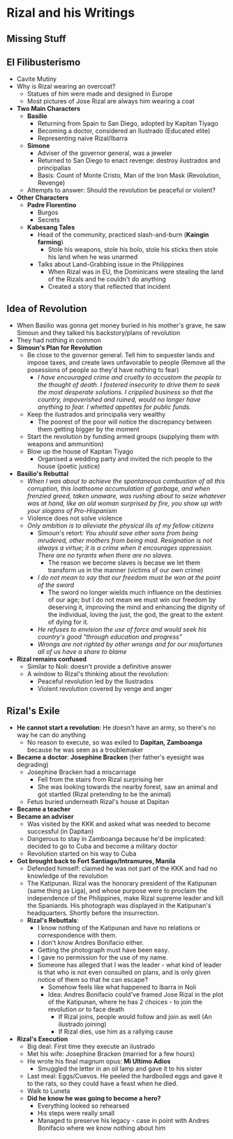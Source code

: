# Rizal and his Writings

## Missing Stuff

## El Filibusterismo
* Cavite Mutiny
* Why is Rizal wearing an overcoat?
  * Statues of him were made and designed in Europe
  * Most pictures of Jose Rizal are always him wearing a coat
* **Two Main Characters**
  * **Basilio**
    * Returning from Spain to San Diego, adopted by Kapitan Tiyago
    * Becoming a doctor, considered an Ilustrado (Educated elite)
    * Representing naive Rizal/Ibarra
  * **Simone**
    * Adviser of the governor general, was a jeweler
    * Returned to San Diego to enact revenge: destroy ilustrados and principalias
    * Basis: Count of Monte Cristo, Man of the Iron Mask (Revolution, Revenge)
  * Attempts to answer: Should the revolution be peaceful or violent?
* **Other Characters**
  * **Padre Florentino**
    * Burgos
    * Secrets
  * **Kabesang Tales**
    * Head of the community, practiced slash-and-burn (**Kaingin farming**)
      * Stole his weapons, stole his bolo, stole his sticks then stole his land when he was unarmed
    * Talks about Land-Grabbing issue in the Philippines
      * When Rizal was in EU, the Dominicans were stealing the land of the Rizals and he couldn't do anything
      * Created a story that reflected that incident

## Idea of Revolution
* When Basilio was gonna get money buried in his mother's grave, he saw Simoun and they talked his backstory/plans of revolution
* They had nothing in common
* **Simoun's Plan for Revolution**
  * Be close to the governor general. Tell him to sequester lands and impose taxes, and create laws unfavorable to people (Remove all the posessions of people so they'd have nothing to fear)
    * *I have encouraged crime and cruelty to accustom the people to the thought of death. I fostered insecurity to drive them to seek the most desperate solutions. I cripplied business so that the country, impoverished and ruined, would no longer have anything to fear. I whetted appetites for public funds.*
  * Keep the ilustrados and principalia very wealthy
    * The poorest of the poor will notice the discrepancy between them getting bigger by the moment
  * Start the revolution by funding armed groups (supplying them with weapons and ammunition)
  * Blow up the house of Kapitan Tiyago
    * Organised a wedding party and invited the rich people to the house (poetic justice)
* **Basilio's Rebuttal**
  * *When I was about to achieve the spontaneous combustion of all this corruption, this loathsome accumulation of garbage, and when frenzied greed, taken unaware, was rushing about to seize whatever was at hand, like an old woman surprised by fire, you show up with your slogans of Pro-Hispanism*
  * Violence does not solve violence
  * *Only ambition is to alleviate the physical ills of my fellow citizens*
    * Simoun's retort: *You should save other sons from being mrudered, other mothers from being mad. Resignation is not always a virtue; it is a crime when it encourages oppression. There are no tyrants when there are no slaves.*
      * The reason we become slaves is becase we let them transform us in the manner (victims of our own crime)
    * *I do not mean to say that our freedom must be won at the point of the sword*
      * The sword no longer wields much influence on the destinies of our age; but I do not mean we must win our freedom by deserving it, improving the mind and enhancing the dignity of the individual, loving the just, the god, the great to the extent of dying for it.
    * *He refuses to envision the use of force and would seek his country's good "through education and progress"*
    * *Wrongs are not righted by other wrongs and for our misfortunes all of us have a share to blame*
* **Rizal remains confused**
  * Similar to Noli: doesn't provide a definitive answer
  * A window to Rizal's thinking about the revolution:
    * Peaceful revolution led by the Ilustrados
    * Violent revolution covered by venge and anger

## Rizal's Exile
* **He cannot start a revolution**: He doesn't have an army, so there's no way he can do anything
  * No reason to execute, so was exiled to **Dapitan, Zamboanga** because he was seen as a troublemaker
* **Became a doctor**: **Josephine Bracken** (her father's eyesight was degrading)
  * Josephine Bracken had a miscarriage
    * Fell from the stairs from Rizal surprising her
    * She was looking towards the nearby forest, saw an animal and got startled (Rizal pretending to be the animal)
  * Fetus buried underneath Rizal's house at Dapitan
* **Became a teacher**
* **Became an adviser**
  * Was visited by the KKK and asked what was needed to become successful (in Dapitan) 
  * Dangerous to stay in Zamboanga because he'd be implicated: decided to go to Cuba and become a military doctor
  * Revolution started on his way to Cuba
* **Got brought back to Fort Santiago/Intramuros, Manila**
  * Defended himself: claimed he was not part of the KKK and had no knowledge of the revolution
  * The Katipunan. Rizal was the honorary president of the Katipunan (same thing as Liga), and whose purpose were to proclaim the independence of the Philippines, make Rizal supreme leader and kill the Spaniards. His photograph was displayed in the Katipunan's headquarters. Shortly before the insurrection.
  * **Rizal's Rebuttals**: 
    * I know nothing of the Katipunan and have no relations or correspondence with them.
    * I don't know Andres Bonifacio either. 
    * Getting the photograph must have been easy. 
    * I gave no permission for the use of my name. 
    * Someone has alleged that I was the leader - what kind of leader is that who is not even consulted on plans, and is only given notice of them so that he can escape?
      * Somehow feels like what happened to Ibarra in Noli
      * Idea: Andres Bonifacio could've framed Jose Rizal in the plot of the Katipunan, where he has 2 choices - to join the revolution or to face death
        * If Rizal joins, people would follow and join as well (An ilustrado joining)
        * If Rizal dies, use him as a rallying cause
* **Rizal's Execution**
  * Big deal: First time they execute an ilustrado
  * Met his wife: Josephine Bracken (married for a few hours)
  * He wrote his final magnum opus: **Mi Ultimo Adios**
    * Smuggled the letter in an oil lamp and gave it to his sister
  * Last meal: Eggs/Cuevos. He peeled the hardboiled eggs and gave it to the rats, so they could have a feast when he died.
  * Walk to Luneta
  * **Did he know he was going to become a hero?**
    * Everything looked so rehearsed
    * His steps were really small
    * Managed to preserve his legacy - case in point with Andres Bonifacio where we know nothing about him